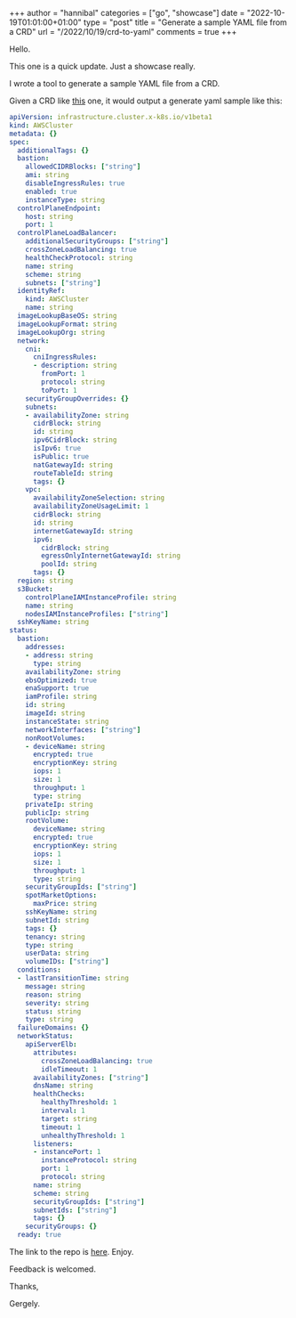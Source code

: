 +++
author = "hannibal"
categories = ["go", "showcase"]
date = "2022-10-19T01:01:00+01:00"
type = "post"
title = "Generate a sample YAML file from a CRD"
url = "/2022/10/19/crd-to-yaml"
comments = true
+++

Hello.

This one is a quick update. Just a showcase really.

I wrote a tool to generate a sample YAML file from a CRD.

Given a CRD like [this](https://github.com/kubernetes-sigs/cluster-api-provider-aws/blob/b58d6141229f49201e3e2abbde3453c5d420037a/config/crd/bases/infrastructure.cluster.x-k8s.io_awsclusters.yaml) one, it would output a generate yaml sample like this:

```yaml
apiVersion: infrastructure.cluster.x-k8s.io/v1beta1
kind: AWSCluster
metadata: {}
spec:
  additionalTags: {}
  bastion:
    allowedCIDRBlocks: ["string"]
    ami: string
    disableIngressRules: true
    enabled: true
    instanceType: string
  controlPlaneEndpoint:
    host: string
    port: 1
  controlPlaneLoadBalancer:
    additionalSecurityGroups: ["string"]
    crossZoneLoadBalancing: true
    healthCheckProtocol: string
    name: string
    scheme: string
    subnets: ["string"]
  identityRef:
    kind: AWSCluster
    name: string
  imageLookupBaseOS: string
  imageLookupFormat: string
  imageLookupOrg: string
  network:
    cni:
      cniIngressRules:
      - description: string
        fromPort: 1
        protocol: string
        toPort: 1
    securityGroupOverrides: {}
    subnets:
    - availabilityZone: string
      cidrBlock: string
      id: string
      ipv6CidrBlock: string
      isIpv6: true
      isPublic: true
      natGatewayId: string
      routeTableId: string
      tags: {}
    vpc:
      availabilityZoneSelection: string
      availabilityZoneUsageLimit: 1
      cidrBlock: string
      id: string
      internetGatewayId: string
      ipv6:
        cidrBlock: string
        egressOnlyInternetGatewayId: string
        poolId: string
      tags: {}
  region: string
  s3Bucket:
    controlPlaneIAMInstanceProfile: string
    name: string
    nodesIAMInstanceProfiles: ["string"]
  sshKeyName: string
status:
  bastion:
    addresses:
    - address: string
      type: string
    availabilityZone: string
    ebsOptimized: true
    enaSupport: true
    iamProfile: string
    id: string
    imageId: string
    instanceState: string
    networkInterfaces: ["string"]
    nonRootVolumes:
    - deviceName: string
      encrypted: true
      encryptionKey: string
      iops: 1
      size: 1
      throughput: 1
      type: string
    privateIp: string
    publicIp: string
    rootVolume:
      deviceName: string
      encrypted: true
      encryptionKey: string
      iops: 1
      size: 1
      throughput: 1
      type: string
    securityGroupIds: ["string"]
    spotMarketOptions:
      maxPrice: string
    sshKeyName: string
    subnetId: string
    tags: {}
    tenancy: string
    type: string
    userData: string
    volumeIDs: ["string"]
  conditions:
  - lastTransitionTime: string
    message: string
    reason: string
    severity: string
    status: string
    type: string
  failureDomains: {}
  networkStatus:
    apiServerElb:
      attributes:
        crossZoneLoadBalancing: true
        idleTimeout: 1
      availabilityZones: ["string"]
      dnsName: string
      healthChecks:
        healthyThreshold: 1
        interval: 1
        target: string
        timeout: 1
        unhealthyThreshold: 1
      listeners:
      - instancePort: 1
        instanceProtocol: string
        port: 1
        protocol: string
      name: string
      scheme: string
      securityGroupIds: ["string"]
      subnetIds: ["string"]
      tags: {}
    securityGroups: {}
  ready: true
```

The link to the repo is [here](https://github.com/Skarlso/crd-to-sample-yaml). Enjoy.

Feedback is welcomed.

Thanks,

Gergely.
